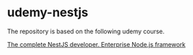 # udemy-nestjs

The repository is based on the following udemy course.

[The complete NestJS developer. Enterprise Node.js framework](https://www.udemy.com/course/the-complete-nestjs-developer-enterprise-nodejs-framework/)
